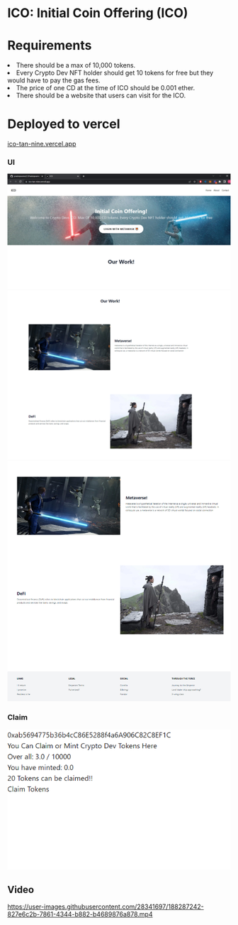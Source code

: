 # ICO: Initial Coin Offering (ICO)


# Requirements

<li> There should be a max of 10,000 tokens. </li>
<li> Every Crypto Dev NFT holder should get 10 tokens for free but they would have to pay the gas fees.  </li>
<li>The price of one CD at the time of ICO should be 0.001 ether. </li>
<li>There should be a website that users can visit for the ICO.  </li>


# Deployed to vercel
<a href="ico-tan-nine.vercel.app">ico-tan-nine.vercel.app</a>


### UI

![home](assets/1.png)
![home](assets/2.png)
![home](assets/3.png)

### Claim
![home](assets/claim.png)


## Video


https://user-images.githubusercontent.com/28341697/188287242-827e6c2b-7861-4344-b882-b4689876a878.mp4


